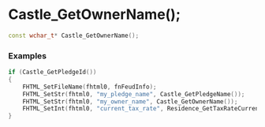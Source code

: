 # Castle_GetOwnerName();

```cpp - C++
const wchar_t* Castle_GetOwnerName();
```

### Examples
```cpp - C++
if (Castle_GetPledgeId())
{
	FHTML_SetFileName(fhtml0, fnFeudInfo);
	FHTML_SetStr(fhtml0, "my_pledge_name", Castle_GetPledgeName());
	FHTML_SetStr(fhtml0, "my_owner_name", Castle_GetOwnerName());
	FHTML_SetInt(fhtml0, "current_tax_rate", Residence_GetTaxRateCurrent());
}
```
